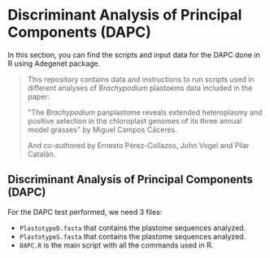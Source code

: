 # Discriminant Analysis of Principal Components (DAPC)

In this section, you can find the scripts and input data for the DAPC done in R using Adegenet package.

> This repository contains data and instructions to run scripts used in different analyses of *Brachypodium* plastoems data included in the paper:
>
> "The *Brachypodium* panplastome reveals extended heteroplasmy and positive selection in the chloroplast genomes of its three annual model grasses" by Miguel Campos Cáceres.
>
> And co-authored by Ernesto Pérez-Collazos, John Vogel and Pilar Catalán. 

## Discriminant Analysis of Principal Components (DAPC)
For the DAPC test performed, we need 3 files: 
- `PlastotypeD.fasta` that contains the plastome sequences analyzed.
- `PlastotypeS.fasta` that contains the plastome sequences analyzed.
- `DAPC.R` is the main script with all the commands used in R.
